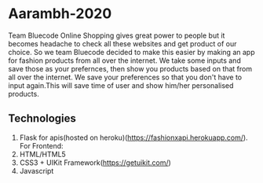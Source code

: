 # Aarambh-2020
Team Bluecode
Online Shopping gives great power to people but it becomes headache to check all these websites and get product of our choice.
So we team Bluecode decided to make this easier by making an app for fashion products from all over the internet. We take some
inputs and save those as your prefernces, then show you products based on that from all over the internet. We save your preferences
so that you don't have to input again.This will save time of user and show him/her personalised products.

## Technologies
1. Flask for apis(hosted on heroku)(https://fashionxapi.herokuapp.com/). <br>
For Frontend:
1. HTML/HTML5
2. CSS3 + UIKit Framework(https://getuikit.com/)
3. Javascript


